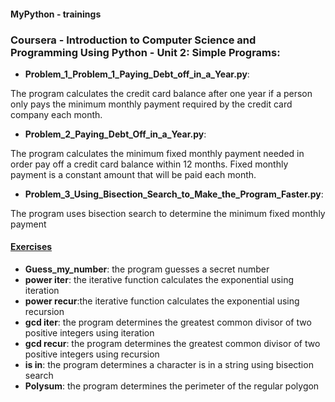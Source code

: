 #### MyPython - trainings

### Coursera - Introduction to Computer Science and Programming Using Python - Unit 2: Simple Programs:


- **Problem_1_Problem_1_Paying_Debt_off_in_a_Year.py**:

The program calculates the credit card balance after one year if a person only pays the minimum monthly payment required by the credit card company each month.

- **Problem_2_Paying_Debt_Off_in_a_Year.py**:

The program calculates the minimum fixed monthly payment needed in order pay off a credit card balance within 12 months. Fixed monthly payment is a constant amount that will be paid each month.

- **Problem_3_Using_Bisection_Search_to_Make_the_Program_Faster.py**:

The program uses bisection search to determine the minimum fixed monthly payment

#### [Exercises](https://github.com/alexey198631/trainings/tree/main/edx_introduction_to_computer_science_and_programming_using_Python/Problem_Set_2_Simple_programs/exercises)

- **Guess_my_number**: the program guesses a secret number
- **power iter**: the iterative function calculates the exponential using iteration
- **power recur**:the iterative function calculates the exponential using recursion
- **gcd iter**: the program determines the greatest common divisor of two positive integers using iteration
- **gcd recur**: the program determines the greatest common divisor of two positive integers using recursion
- **is in**: the program determines a character is in a string using bisection search
- **Polysum**: the program determines the perimeter of the regular polygon
